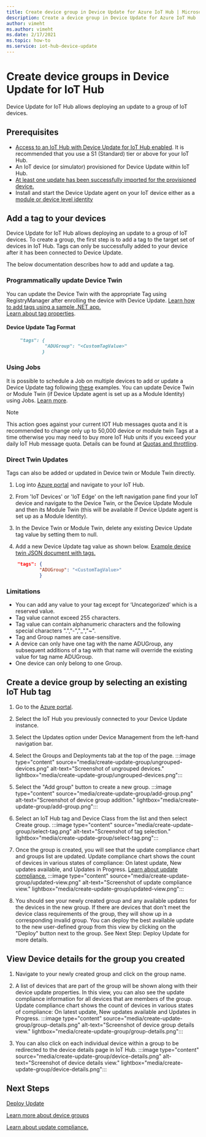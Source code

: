```yaml
---
title: Create device group in Device Update for Azure IoT Hub | Microsoft Docs
description: Create a device group in Device Update for Azure IoT Hub
author: vimeht
ms.author: vimeht
ms.date: 2/17/2021
ms.topic: how-to
ms.service: iot-hub-device-update
---
```


# Create device groups in Device Update for IoT Hub
Device Update for IoT Hub allows deploying an update to a group of IoT devices.

## Prerequisites

* [Access to an IoT Hub with Device Update for IoT Hub enabled](create-device-update-account.md). It is recommended that you use a S1 (Standard) tier or above for your IoT Hub. 
* An IoT device (or simulator) provisioned for Device Update within IoT Hub.
* [At least one update has been successfully imported for the provisioned device.](import-update.md)
* Install and start the Device Update agent on your IoT device either as a [module or device level identity](device-update-agent-provisioning.md)

## Add a tag to your devices  

Device Update for IoT Hub allows deploying an update to a group of IoT devices. To create a group, the first step is to add a tag to the target set of devices in IoT Hub. Tags can only be successfully added to your device after it has been connected to Device Update.

The below documentation describes how to add and update a tag.

### Programmatically update Device Twin

You can update the Device Twin with the appropriate Tag using RegistryManager after enrolling the device with Device Update. 
[Learn how to add tags using a sample .NET app.](../iot-hub/iot-hub-csharp-csharp-twin-getstarted.md)  
[Learn about tag properties](../iot-hub/iot-hub-devguide-device-twins.md#tags-and-properties-format).

#### Device Update Tag Format

```markdown
     "tags": {
              "ADUGroup": "<CustomTagValue>"
             }
```

### Using Jobs

It is possible to schedule a Job on multiple devices to add or update a Device Update tag following [these](../iot-hub/iot-hub-devguide-jobs.md) examples. You can update Device Twin or Module Twin (if Device Update agent is set up as a Module Identity) using Jobs. [Learn more](../iot-hub/iot-hub-csharp-csharp-schedule-jobs.md).

  > [!NOTE] 
  > This action goes against your current IOT Hub messages quota and it is recommended to change only up to 50,000 device or module twin Tags at a time otherwise you may need to buy more IoT Hub units if you exceed your daily IoT Hub message quota. Details can be found at [Quotas and throttling](../iot-hub/iot-hub-devguide-quotas-throttling.md#quotas-and-throttling).

### Direct Twin Updates

Tags can also be added or updated in Device twin or Module Twin directly.

1. Log into [Azure portal](https://portal.azure.com) and navigate to your IoT Hub.

2. From 'IoT Devices' or 'IoT Edge' on the left navigation pane find your IoT device and navigate to the Device Twin, or the Device Update Module and then its Module Twin (this will be available if Device Update agent is set up as a Module Identity).

3. In the Device Twin or Module Twin, delete any existing Device Update tag value by setting them to null.

4. Add a new Device Update tag value as shown below. [Example device twin JSON document with tags.](../iot-hub/iot-hub-devguide-device-twins.md#device-twins)

```JSON
    "tags": {
            "ADUGroup": "<CustomTagValue>"
            }
```

### Limitations

* You can add any value to your tag except for ‘Uncategorized’ which is a reserved value.
* Tag value cannot exceed 255 characters.
* Tag value can contain alphanumeric characters and the following special characters ".","-","_","~".
* Tag and Group names are case-sensitive.
* A device can only have one tag with the name ADUGroup, any subsequent additions of a tag with that name will override the existing value for tag name ADUGroup.
* One device can only belong to one Group.

## Create a device group by selecting an existing IoT Hub tag

1. Go to the [Azure portal](https://portal.azure.com).

2. Select the IoT Hub you previously connected to your Device Update instance.

3. Select the Updates option under Device Management from the left-hand navigation bar.

4. Select the Groups and Deployments tab at the top of the page. 
   :::image type="content" source="media/create-update-group/ungrouped-devices.png" alt-text="Screenshot of ungrouped devices." lightbox="media/create-update-group/ungrouped-devices.png":::

5. Select the "Add group" button to create a new group.
   :::image type="content" source="media/create-update-group/add-group.png" alt-text="Screenshot of device group addition." lightbox="media/create-update-group/add-group.png":::

6. Select an IoT Hub tag and Device Class from the list and then select Create group.
   :::image type="content" source="media/create-update-group/select-tag.png" alt-text="Screenshot of tag selection." lightbox="media/create-update-group/select-tag.png":::

7. Once the group is created, you will see that the update compliance chart and groups list are updated.  Update compliance chart shows the count of devices in various states of compliance: On latest update, New updates available, and Updates in Progress. [Learn  about update compliance.](device-update-compliance.md)
   :::image type="content" source="media/create-update-group/updated-view.png" alt-text="Screenshot of update compliance view." lightbox="media/create-update-group/updated-view.png":::

8. You should see your newly created group and any available updates for the devices in the new group. If there are devices that don't meet the device class requirements of the group, they will show up in a corresponding invalid group. You can deploy the best available update to the new user-defined group from this view by clicking on the "Deploy" button next to the group. See Next Step: Deploy Update for more details.

## View Device details for the group you created

1. Navigate to your newly created group and click on the group name.

2. A list of devices that are part of the group will be shown along with their device update properties. In this view, you can also see the update compliance information for all devices that are members of the group. Update compliance chart shows the count of devices in various states of compliance: On latest update, New updates available and Updates in Progress.
   :::image type="content" source="media/create-update-group/group-details.png" alt-text="Screenshot of device group details view." lightbox="media/create-update-group/group-details.png":::

3. You can also click on each individual device within a group to be redirected to the device details page in IoT Hub.
   :::image type="content" source="media/create-update-group/device-details.png" alt-text="Screenshot of device details view." lightbox="media/create-update-group/device-details.png":::

## Next Steps 

[Deploy Update](deploy-update.md)

[Learn more about device groups](device-update-groups.md)

[Learn  about update compliance.](device-update-compliance.md)
